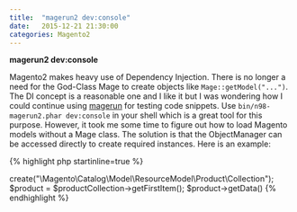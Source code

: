 ```yaml
---
title:  "magerun2 dev:console"
date:   2015-12-21 21:30:00
categories: Magento2
---
```


**magerun2 dev:console**

Magento2 makes heavy use of Dependency Injection. There is no longer a need for
the God-Class Mage to create objects like ```Mage::getModel("...")```. The
DI concept is a reasonable one and I like it but I was wondering how I could
continue using [magerun](https://github.com/netz98/n98-magerun) for testing
code snippets. Use ```bin/n98-magerun2.phar dev:console``` in your shell which
is a great tool for this purpose. However, it took me some time to figure out
how to load Magento models without a Mage class. The solution is that the
ObjectManager can be accessed directly to create required instances. Here is an
example:

{% highlight php startinline=true %}
<?php
$objectManager = \Magento\Framework\App\ObjectManager::getInstance();
$productCollection = $objectManager->create("\Magento\Catalog\Model\ResourceModel\Product\Collection");
$product = $productCollection->getFirstItem();
$product->getData()
{% endhighlight %}
